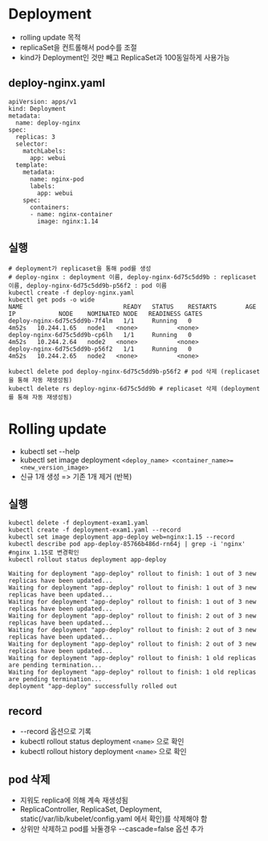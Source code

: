 # Deployment
  - rolling update 목적
  - replicaSet을 컨트롤해서 pod수를 조절
  - kind가 Deployment인 것만 빼고 ReplicaSet과 100동일하게 사용가능

## deploy-nginx.yaml
```
apiVersion: apps/v1
kind: Deployment
metadata:
  name: deploy-nginx
spec:
  replicas: 3
  selector:
    matchLabels:
      app: webui
  template:
    metadata:
      name: nginx-pod
      labels:
        app: webui
    spec:
      containers:
      - name: nginx-container
        image: nginx:1.14
```

## 실행
```
# deployment가 replicaset을 통해 pod를 생성
# deploy-nginx : deployment 이름, deploy-nginx-6d75c5dd9b : replicaset 이름, deploy-nginx-6d75c5dd9b-p56f2 : pod 이름
kubectl create -f deploy-nginx.yaml
kubectl get pods -o wide
NAME                            READY   STATUS    RESTARTS        AGE     IP            NODE    NOMINATED NODE   READINESS GATES
deploy-nginx-6d75c5dd9b-7f4lm   1/1     Running   0               4m52s   10.244.1.65   node1   <none>           <none>
deploy-nginx-6d75c5dd9b-cp6lh   1/1     Running   0               4m52s   10.244.2.64   node2   <none>           <none>
deploy-nginx-6d75c5dd9b-p56f2   1/1     Running   0               4m52s   10.244.2.65   node2   <none>           <none>

kubectl delete pod deploy-nginx-6d75c5dd9b-p56f2 # pod 삭제 (replicaset을 통해 자동 재생성됨)
kubectl delete rs deploy-nginx-6d75c5dd9b # replicaset 삭제 (deployment를 통해 자동 재생성됨)
```

# Rolling update
  - kubectl set --help
  - kubectl set image deployment `<deploy_name> <container_name>=<new_version_image>`
  - 신규 1개 생성 => 기존 1개 제거 (반복)
 
## 실행
```
kubectl delete -f deployment-exam1.yaml
kubectl create -f deployment-exam1.yaml --record
kubectl set image deployment app-deploy web=nginx:1.15 --record
kubectl describe pod app-deploy-85766b486d-rn64j | grep -i 'nginx' #nginx 1.15로 변경확인
kubectl rollout status deployment app-deploy

Waiting for deployment "app-deploy" rollout to finish: 1 out of 3 new replicas have been updated...
Waiting for deployment "app-deploy" rollout to finish: 1 out of 3 new replicas have been updated...
Waiting for deployment "app-deploy" rollout to finish: 1 out of 3 new replicas have been updated...
Waiting for deployment "app-deploy" rollout to finish: 2 out of 3 new replicas have been updated...
Waiting for deployment "app-deploy" rollout to finish: 2 out of 3 new replicas have been updated...
Waiting for deployment "app-deploy" rollout to finish: 2 out of 3 new replicas have been updated...
Waiting for deployment "app-deploy" rollout to finish: 1 old replicas are pending termination...
Waiting for deployment "app-deploy" rollout to finish: 1 old replicas are pending termination...
deployment "app-deploy" successfully rolled out

```

## record 
  - --record 옵션으로 기록
  - kubectl rollout status deployment `<name>` 으로 확인
  - kubectl rollout history deployment `<name>` 으로 확인

## pod 삭제
  - 지워도 replica에 의해 계속 재생성됨
  - ReplicaController, ReplicaSet, Deployment, static(/var/lib/kubelet/config.yaml 에서 확인)를 삭제해야 함
  - 상위만 삭제하고 pod를 놔둘경우 --cascade=false 옵션 추가

